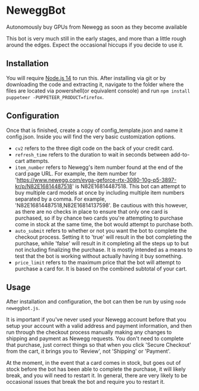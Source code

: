 # NeweggBot
Autonomously buy GPUs from Newegg as soon as they become available

This bot is very much still in the early stages, and more than a little rough around the edges.  Expect the occasional hiccups if you decide to use it.

## Installation
You will require [Node.js 14](https://nodejs.org/en/) to run this.
After installing via git or by downloading the code and extracting it, navigate to the folder where the files are located via powershell(or equivalent console) and run `npm install puppeteer -PUPPETEER_PRODUCT=firefox`.

## Configuration
Once that is finished, create a copy of config_template.json and name it config.json.  Inside you will find the very basic customization options.  
- `cv2` refers to the three digit code on the back of your credit card.  
- `refresh_time` refers to the duration to wait in seconds between add-to-cart attempts.  
- `item_number` refers to Newegg's item number found at the end of the card page URL.  For example, the item number for 'https://www.newegg.com/evga-geforce-rtx-3080-10g-p5-3897-kr/p/N82E16814487518' is N82E16814487518.  This bot can attempt to buy multiple card models at once by including multiple item numbers separated by a comma.  For example, 'N82E16814487518,N82E16814137598'.  Be cautious with this however, as there are no checks in place to ensure that only one card is purchased, so if by chance two cards you're attempting to purchase come in stock at the same time, the bot would attempt to purchase both.    
- `auto_submit` refers to whether or not you want the bot to complete the checkout process.  Setting it to 'true' will result in the bot completing the purchase, while 'false' will result in it completing all the steps up to but not including finalizing the purchase.  It is mostly intended as a means to test that the bot is working without actually having it buy something.
- `price_limit` refers to the maximum price that the bot will attempt to purchase a card for.  It is based on the combined subtotal of your cart.  

## Usage
After installation and configuration, the bot can then be run by using `node neweggbot.js`. 

It is important if you've never used your Newegg account before that you setup your account with a valid address and payment information, and then run through the checkout process manually making any changes to shipping and payment as Newegg requests.  You don't need to complete that purchase, just correct things so that when you click 'Secure Checkout' from the cart, it brings you to 'Review', not 'Shipping' or 'Payment'.

At the moment, in the event that a card comes in stock, but goes out of stock before the bot has been able to complete the purchase, it will likely break, and you will need to restart it.  In general, there are very likely to be occasional issues that break the bot and require you to restart it.



